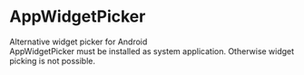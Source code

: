 # AppWidgetPicker
Alternative widget picker for Android  
AppWidgetPicker must be installed as system application. Otherwise widget picking is not possible.
